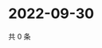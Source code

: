 # 2022-09-30

共 0 条

<!-- BEGIN WEIBO -->
<!-- 最后更新时间 Fri Sep 30 2022 22:33:40 GMT+0800 (China Standard Time) -->

<!-- END WEIBO -->

